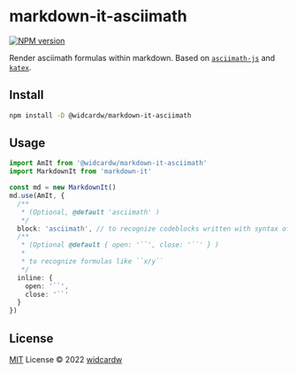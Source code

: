 # markdown-it-asciimath

[![NPM version](https://img.shields.io/npm/v/@widcardw/markdown-it-asciimath?color=a1b858&label=)](https://www.npmjs.com/package/@widcardw/markdown-it-asciimath)

Render asciimath formulas within markdown. Based on [`asciimath-js`](https://github.com/zmx0142857/asciimathml) and [`katex`](https://katex.org). 

## Install

```sh
npm install -D @widcardw/markdown-it-asciimath
```

## Usage

```ts
import AmIt from '@widcardw/markdown-it-asciimath'
import MarkdownIt from 'markdown-it'

const md = new MarkdownIt()
md.use(AmIt, {
  /**
   * (Optional, @default 'asciimath' )
   */
  block: 'asciimath', // to recognize codeblocks written with syntax of asciimath
  /**
   * (Optional @default { open: '``', close: '``' } )
   *
   * to recognize formulas like ``x/y``
   */
  inline: {
    open: '``',
    close: '``'
  }
})
```

## License

[MIT](./LICENSE) License © 2022 [widcardw](https://github.com/widcardw)
